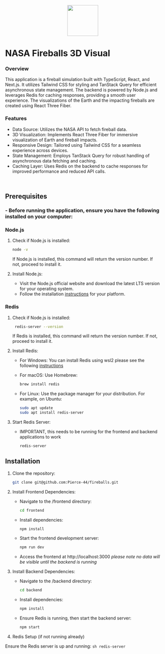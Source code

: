 <div align="center">
  <img src="https://github.com/user-attachments/assets/9b285f78-0b6e-4e1c-8695-6584574cf833" height="100px"/>
</div>

# NASA Fireballs 3D Visual

### Overview
This application is a fireball simulation built with TypeScript, React, and Next.js. It utilizes Tailwind CSS for styling and TanStack Query for efficient asynchronous state management. The backend is powered by Node.js and leverages Redis for caching responses, providing a smooth user experience. The visualizations of the Earth and the impacting fireballs are created using React Three Fiber.
<br/>

### Features
- Data Source: Utilizes the NASA API to fetch fireball data.
- 3D Visualization: Implements React Three Fiber for immersive visualization of Earth and fireball impacts.
- Responsive Design: Tailored using Tailwind CSS for a seamless experience across devices.
- State Management: Employs TanStack Query for robust handling of asynchronous data fetching and caching.
- Caching Layer: Uses Redis on the backend to cache responses for improved performance and reduced API calls.

<br/>

## Prerequisites
### - Before running the application, ensure you have the following installed on your computer:

### Node.js
1. Check if Node.js is installed:
   ```sh
   node -v
   ```
   If Node.js is installed, this command will return the version number. If not, proceed to install it.

2. Install Node.js:
   - Visit the Node.js official website and download the latest LTS version for your operating system.
   - Follow the installation [instructions](https://nodejs.org/en) for your platform.

### Redis
1. Check if Node.js is installed:
    ```sh
     redis-server --version
    ```
    If Redis is installed, this command will return the version number. If not, proceed to install it.

2. Install Redis:
   - For Windows: You can install Redis using wsl2 please see the following [instructions](https://redis.io/docs/latest/operate/oss_and_stack/install/install-redis/install-redis-on-windows)
   - For macOS: Use Homebrew:
     
     ```sh
     brew install redis
    - For Linux: Use the package manager for your distribution. For example, on Ubuntu:
      
      ```sh
      sudo apt update
      sudo apt install redis-server
      ```
3. Start Redis Server:
   - IMPORTANT, this needs to be running for the frontend and backend applications to work
     
     ```sh
     redis-server
     ```


## Installation
1. Clone the repository:
   
   ```sh
   git clone git@github.com:Pierce-44/fireballs.git
   ```
2. Install Frontend Dependencies:
   - Navigate to the /frontend directory:
     
     ```sh
     cd frontend
     ```
   - Install dependencies:
     
     ```sh
     npm install
     ```
   - Start the frontend development server:
     
     ```sh
     npm run dev
     ```
   - Access the frontend at http://localhost:3000 *please note no data will be visible until the backend is running*
  
  3. Install Backend Dependencies:
     - Navigate to the /backend directory:
       
       ```sh
       cd backend
       ```
     - Install dependencies:
    
       ```sh
       npm install
       ```
     - Ensure Redis is running, then start the backend server:

       ```sh
       npm start
       ```

  4. Redis Setup (if not running already)

Ensure the Redis server is up and running:
     ```sh
     redis-server
     ```
